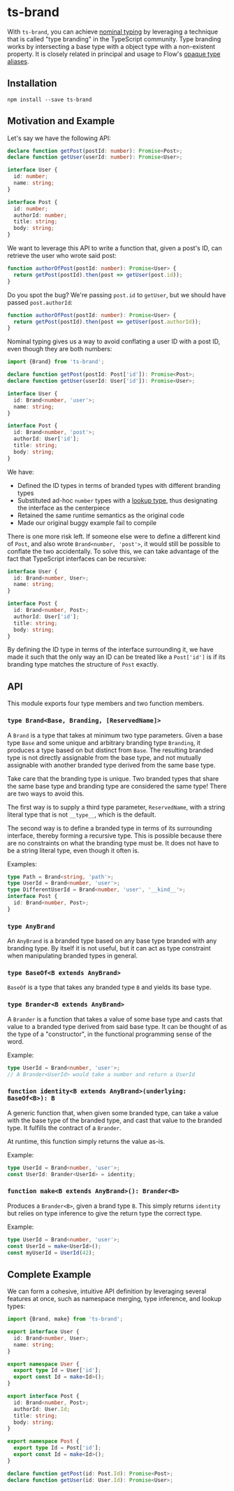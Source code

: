 # ts-brand

With `ts-brand`, you can achieve
[nominal typing](https://basarat.gitbooks.io/typescript/docs/tips/nominalTyping.html)
by leveraging a technique that is called "type branding" in the TypeScript
community. Type branding works by intersecting a base type with a object type
with a non-existent property. It is closely related in principal and usage to
Flow's
[opaque type aliases](https://flow.org/en/docs/types/opaque-types/).

## Installation

```
npm install --save ts-brand
```

## Motivation and Example

Let's say we have the following API:

```ts
declare function getPost(postId: number): Promise<Post>;
declare function getUser(userId: number): Promise<User>;

interface User {
  id: number;
  name: string;
}

interface Post {
  id: number;
  authorId: number;
  title: string;
  body: string;
}
```

We want to leverage this API to write a function that, given a post's ID, can
retrieve the user who wrote said post:

```ts
function authorOfPost(postId: number): Promise<User> {
  return getPost(postId).then(post => getUser(post.id));
}
```

Do you spot the bug? We're passing `post.id` to `getUser`, but we should have
passed `post.authorId`:

```ts
function authorOfPost(postId: number): Promise<User> {
  return getPost(postId).then(post => getUser(post.authorId));
}
```

Nominal typing gives us a way to avoid conflating a user ID with a post ID,
even though they are both numbers:

```ts
import {Brand} from 'ts-brand';

declare function getPost(postId: Post['id']): Promise<Post>;
declare function getUser(userId: User['id']): Promise<User>;

interface User {
  id: Brand<number, 'user'>;
  name: string;
}

interface Post {
  id: Brand<number, 'post'>;
  authorId: User['id'];
  title: string;
  body: string;
}
```

We have:

* Defined the ID types in terms of branded types with different branding types
* Substituted ad-hoc `number` types with a
  [lookup type](https://github.com/Microsoft/TypeScript/wiki/What's-new-in-TypeScript#keyof-and-lookup-types), thus designating the interface as the centerpiece
* Retained the same runtime semantics as the original code
* Made our original buggy example fail to compile

There is one more risk left. If someone else were to define a different kind of
`Post`, and also wrote `Brand<number, 'post'>`, it would still be possible to
conflate the two accidentally. To solve this, we can take advantage of the fact
that TypeScript interfaces can be recursive:

```ts
interface User {
  id: Brand<number, User>;
  name: string;
}

interface Post {
  id: Brand<number, Post>;
  authorId: User['id'];
  title: string;
  body: string;
}
```

By defining the ID type in terms of the interface surrounding it, we have made
it such that the only way an ID can be treated like a `Post['id']` is if its
branding type matches the structure of `Post` exactly.

## API

This module exports four type members and two function members.

### `type Brand<Base, Branding, [ReservedName]>`

A `Brand` is a type that takes at minimum two type parameters. Given a base
type `Base` and some unique and arbitrary branding type `Branding`, it
produces a type based on but distinct from `Base`. The resulting branded type
is not directly assignable from the base type, and not mutually assignable
with another branded type derived from the same base type.

Take care that the branding type is unique. Two branded types that share the
same base type and branding type are considered the same type! There are two
ways to avoid this.

The first way is to supply a third type parameter, `ReservedName`, with a
string literal type that is not `__type__`, which is the default.

The second way is to define a branded type in terms of its surrounding
interface, thereby forming a recursive type. This is possible because there
are no constraints on what the branding type must be. It does not have to be
a string literal type, even though it often is.

Examples:

```ts
type Path = Brand<string, 'path'>;
type UserId = Brand<number, 'user'>;
type DifferentUserId = Brand<number, 'user', '__kind__'>;
interface Post {
  id: Brand<number, Post>;
}
```

### `type AnyBrand`

An `AnyBrand` is a branded type based on any base type branded with any
branding type. By itself it is not useful, but it can act as type constraint
when manipulating branded types in general.

### `type BaseOf<B extends AnyBrand>`

`BaseOf` is a type that takes any branded type `B` and yields its base type.

### `type Brander<B extends AnyBrand>`

A `Brander` is a function that takes a value of some base type and casts that
value to a branded type derived from said base type. It can be thought of as
the type of a "constructor", in the functional programming sense of the word.

Example:

```ts
type UserId = Brand<number, 'user'>;
// A Brander<UserId> would take a number and return a UserId
```

### `function identity<B extends AnyBrand>(underlying: BaseOf<B>): B`

A generic function that, when given some branded type, can take a value with
the base type of the branded type, and cast that value to the branded type.
It fulfills the contract of a `Brander`.

At runtime, this function simply returns the value as-is.

Example:

```ts
type UserId = Brand<number, 'user'>;
const UserId: Brander<UserId> = identity;
```

### `function make<B extends AnyBrand>(): Brander<B>`

Produces a `Brander<B>`, given a brand type `B`. This simply returns
`identity` but relies on type inference to give the return type the correct
type.

Example:

```ts
type UserId = Brand<number, 'user'>;
const UserId = make<UserId>();
const myUserId = UserId(42);
```

## Complete Example

We can form a cohesive, intuitive API definition by leveraging several features
at once, such as namespace merging, type inference, and lookup types:

```ts
import {Brand, make} from 'ts-brand';

export interface User {
  id: Brand<number, User>;
  name: string;
}

export namespace User {
  export type Id = User['id'];
  export const Id = make<Id>();
}

export interface Post {
  id: Brand<number, Post>;
  authorId: User.Id;
  title: string;
  body: string;
}

export namespace Post {
  export type Id = Post['id'];
  export const Id = make<Id>();
}

declare function getPost(id: Post.Id): Promise<Post>;
declare function getUser(id: User.Id): Promise<User>;
```
